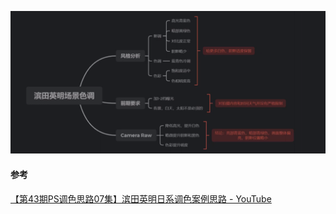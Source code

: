 ![image-20230503181842195](./imags/image-20230503181842195.png)





#### 参考

[【第43期PS调色思路07集】滨田英明日系调色案例思路 - YouTube](https://www.youtube.com/watch?v=ySWcXceacyo)